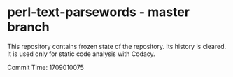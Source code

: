 # perl-text-parsewords - master branch

This repository contains frozen state of the repository.
Its history is cleared. It is used only for static code
analysis with Codacy.

Commit Time: 1709010075